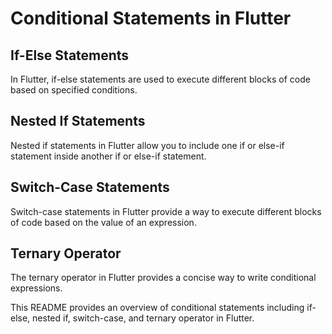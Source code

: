 # Conditional Statements in Flutter

## If-Else Statements

In Flutter, if-else statements are used to execute different blocks of code based on specified conditions.

## Nested If Statements

Nested if statements in Flutter allow you to include one if or else-if statement inside another if or else-if statement.

## Switch-Case Statements

Switch-case statements in Flutter provide a way to execute different blocks of code based on the value of an expression.

## Ternary Operator

The ternary operator in Flutter provides a concise way to write conditional expressions.

This README provides an overview of conditional statements including if-else, nested if, switch-case, and ternary operator in Flutter.
